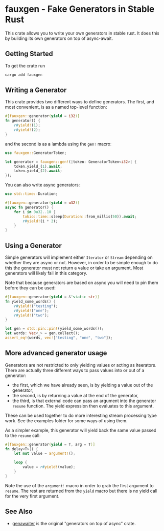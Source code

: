 # fauxgen - Fake Generators in Stable Rust

This crate allows you to write your own generators in stable rust. It does this
by building its own generators on top of async-await.

## Getting Started
To get the crate run
```bash
cargo add fauxgen
```

## Writing a Generator
This crate provides two different ways to define generators. The first, and
most convenient, is as a named top-level function:
```rust
#[fauxgen::generator(yield = i32)]
fn generator() {
    r#yield!(1);
    r#yield!(2);
}
```

and the second is as a lambda using the `gen!` macro:
```rust
use fauxgen::GeneratorToken;

let generator = fauxgen::gen!(|token: GeneratorToken<i32>| {
    token.yield_(1).await;
    token.yield_(2).await;
});
```

You can also write async generators:
```rust
use std::time::Duration;

#[fauxgen::generator(yield = u32)]
async fn generator() {
    for i in 0u32..10 {
        tokio::time::sleep(Duration::from_millis(50)).await;
        r#yield!(i * 2);
    }
}
```

## Using a Generator
Simple generators will implement either `Iterator` or `Stream` depending on
whether they are async or not. However, in order to be simple enough to do this
the generator must not return a value or take an argument. Most generators will
likely fall in this category.

Note that because generators are based on async you will need to pin them
before they can be used:

```rust
#[fauxgen::generator(yield = &'static str)]
fn yield_some_words() {
    r#yield!("testing");
    r#yield!("one");
    r#yield!("two");
}

let gen = std::pin::pin!(yield_some_words());
let words: Vec<_> = gen.collect();
assert_eq!(words, vec!["testing", "one", "two"]);
```

## More advanced generator usage
Generators are not restricted to only yielding values or acting as iteerators.
There are actually three different ways to pass values into or out of a
generator:
- the first, which we have already seen, is by yielding a value out of the
  generator,
- the second, is by returning a value at the end of the generator,
- the third, is that external code can pass an argument into the generator
  `resume` function. The yield expression then evaluates to this argument.

These can be used together to do more interesting stream processing type work.
See the examples folder for some ways of using them.

As a simpler example, this generator will yield back the same value passed to
the `resume` call:
```rust
#[fauxgen::generator(yield = T, arg = T)]
fn delay<T>() {
    let mut value = argument!();

    loop {
        value = r#yield!(value);
    }
}
```

Note the use of the `argument!` macro in order to grab the first argument to
`resume`. The rest are returned from the `yield` macro but there is no yield
call for the very first argument.

## See Also
- [genawaiter](https://crates.io/crates/genawaiter) is the original "generators
  on top of async" crate.

